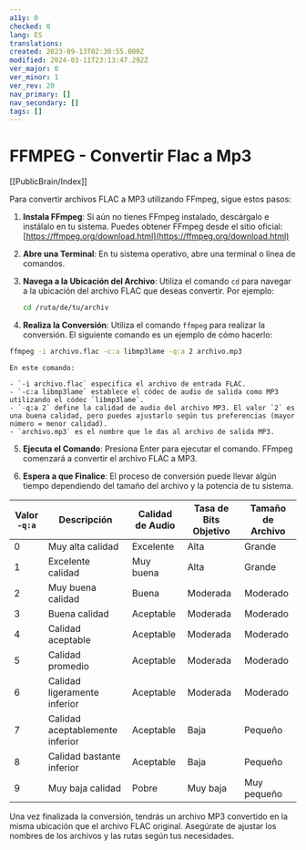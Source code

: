 ```yaml
---
a11y: 0
checked: 0
lang: ES
translations: 
created: 2023-09-13T02:30:55.000Z
modified: 2024-03-11T23:13:47.292Z
ver_major: 0
ver_minor: 1
ver_rev: 20
nav_primary: []
nav_secondary: []
tags: []
---
```

# FFMPEG - Convertir Flac a Mp3

[[PublicBrain/Index]]

  
Para convertir archivos FLAC a MP3 utilizando FFmpeg, sigue estos pasos:

1. **Instala FFmpeg**: Si aún no tienes FFmpeg instalado, descárgalo e instálalo en tu sistema. Puedes obtener FFmpeg desde el sitio oficial: [https://ffmpeg.org/download.html](https://ffmpeg.org/download.html)
    
2. **Abre una Terminal**: En tu sistema operativo, abre una terminal o línea de comandos.
    
3. **Navega a la Ubicación del Archivo**: Utiliza el comando `cd` para navegar a la ubicación del archivo FLAC que deseas convertir. Por ejemplo:
    
    ```sh
    cd /ruta/de/tu/archiv
    ```
    
4. **Realiza la Conversión**: Utiliza el comando `ffmpeg` para realizar la conversión. El siguiente comando es un ejemplo de cómo hacerlo:
    
```sh
ffmpeg -i archivo.flac -c:a libmp3lame -q:a 2 archivo.mp3
```
    
    En este comando:
    
    - `-i archivo.flac` especifica el archivo de entrada FLAC.
    - `-c:a libmp3lame` establece el códec de audio de salida como MP3 utilizando el códec `libmp3lame`.
    - `-q:a 2` define la calidad de audio del archivo MP3. El valor `2` es una buena calidad, pero puedes ajustarlo según tus preferencias (mayor número = menor calidad).
    - `archivo.mp3` es el nombre que le das al archivo de salida MP3.
5. **Ejecuta el Comando**: Presiona Enter para ejecutar el comando. FFmpeg comenzará a convertir el archivo FLAC a MP3.
    
6. **Espera a que Finalice**: El proceso de conversión puede llevar algún tiempo dependiendo del tamaño del archivo y la potencia de tu sistema.
    
| Valor `-q:a` | Descripción                     | Calidad de Audio | Tasa de Bits Objetivo | Tamaño de Archivo |
|--------------|---------------------------------|------------------|-----------------------|-------------------|
| 0            | Muy alta calidad                | Excelente        | Alta                  | Grande            |
| 1            | Excelente calidad               | Muy buena        | Alta                  | Grande            |
| 2            | Muy buena calidad               | Buena            | Moderada              | Moderado          |
| 3            | Buena calidad                   | Aceptable        | Moderada              | Moderado          |
| 4            | Calidad aceptable               | Aceptable        | Moderada              | Moderado          |
| 5            | Calidad promedio                | Aceptable        | Moderada              | Moderado          |
| 6            | Calidad ligeramente inferior    | Aceptable        | Moderada              | Moderado          |
| 7            | Calidad aceptablemente inferior | Aceptable        | Baja                  | Pequeño           |
| 8            | Calidad bastante inferior       | Aceptable        | Baja                  | Pequeño           |
| 9            | Muy baja calidad                | Pobre            | Muy baja              | Muy pequeño       |


Una vez finalizada la conversión, tendrás un archivo MP3 convertido en la misma ubicación que el archivo FLAC original. Asegúrate de ajustar los nombres de los archivos y las rutas según tus necesidades.